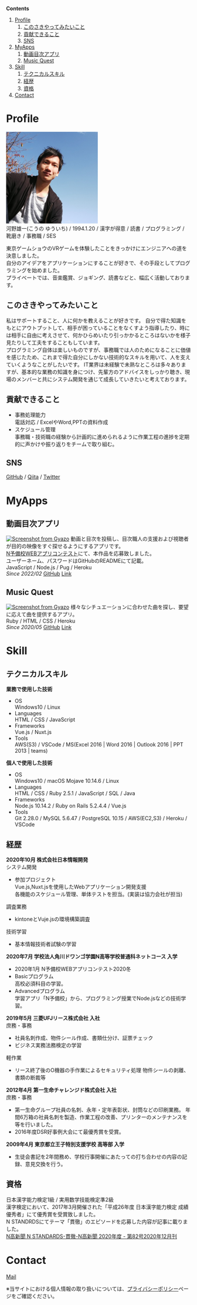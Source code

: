 <head>
<!-- Global site tag (gtag.js) - Google Analytics -->
<script async src="https://www.googletagmanager.com/gtag/js?id=G-TGVBDHLDV3"></script>
<script>
  window.dataLayer = window.dataLayer || [];
  function gtag(){dataLayer.push(arguments);}
  gtag('js', new Date());

  gtag('config', 'G-TGVBDHLDV3');
</script>
</head>

**Contents**
<!-- @import "[TOC]" {cmd="toc" depthFrom=1 depthTo=6 orderedList=true} -->

<!-- code_chunk_output -->

1. [Profile](#profile)
    1. [このさきやってみたいこと](#このさきやってみたいこと)
    2. [貢献できること](#貢献できること)
    3. [SNS](#sns)
2. [MyApps](#myapps)
    1. [動画目次アプリ](#動画目次アプリ)
    2. [Music Quest](#music-quest)
3. [Skill](#skill)
    1. [テクニカルスキル](#テクニカルスキル)
    2. [経歴](#経歴)
    3. [資格](#資格)
4. [Contact](#contact)

<!-- /code_chunk_output -->

# Profile  
<img src="T0HTW2RH7-U017Q26GRLH-efd1dac535e4-512.jpeg" width="250px" height="250px"><br>
河野雄一(こうの ゆういち) / 1994.1.20 / 漢字が得意 / 読書 / プログラミング / 靴磨き / 事務職 / SES  

東京ゲームショウのVRゲームを体験したことをきっかけにエンジニアへの道を決意しました。  
自分のアイデアをアプリケーションにすることが好きで、その手段としてプログラミングを始めました。  
プライベートでは、音楽鑑賞、ジョギング、読書などと、幅広く活動しております。  

## このさきやってみたいこと  
私はサポートすること、人に何かを教えることが好きです。
自分で得た知識をもとにアウトプットして、相手が困っていることをなくすよう指導したり、時には相手に自由に考えさせて、何かひらめいたり引っかかるところはないかを様子見たりして工夫をすることもしています。  
プログラミング自体は楽しいものですが、事務職では人のためになることに価値を感じたため、これまで得た自分にしかない技術的なスキルを用いて、人を支えていくようなことがしたいです。
IT業界は未経験で未熟なところは多々ありますが、基本的な業務の知識を身につけ、先輩方のアドバイスをしっかり聴き、現場のメンバーと共にシステム開発を通じて成長していきたいと考えております。  

## 貢献できること
- 事務処理能力  
電話対応 / ExcelやWord,PPTの資料作成
- スケジュール管理  
事務職・技術職の経験から計画的に進められるように作業工程の進捗を定期的に声かけや振り返りをチームで取り組む。

## SNS
[GitHub](https://github.com/yuichisan171) / [Qiita](https://qiita.com/yuichisasn65) / [Twitter](https://twitter.com/yuichisan171)

# MyApps
## 動画目次アプリ
[![Screenshot from Gyazo](https://gyazo.com/57bba5e009b4c9b66a05afd948f16b1c/raw)](https://gyazo.com/57bba5e009b4c9b66a05afd948f16b1c)
動画と目次を投稿し、目次職人の支援および視聴者が目的の映像をすぐ探せるようにするアプリです。  
[N予備校WEBアプリコンテスト](https://progedu.github.io/webappcontest/2020/winter/entry/index.html)にて、本作品を応募致しました。  
ユーザーネーム、パスワードはGitHubのREADMEにて記載。  
JavaScript / Node.js / Pug / Heroku  
_Since 2022/02_ [GitHub](https://github.com/yuichisan171/douga-mokuji) [Link](https://arcane-depths-59921.herokuapp.com/posts)

## Music Quest
[![Screenshot from Gyazo](https://gyazo.com/2869dfe205711fbd7e0ddea759074dcb/raw)](https://gyazo.com/2869dfe205711fbd7e0ddea759074dcb)
様々なシチュエーションに合わせた曲を探し、要望に応えて曲を提供するアプリ。  
Ruby / HTML / CSS / Heroku  
_Since 2020/05_ [GitHub](https://github.com/yuichisan171/musicquest) [Link](https://musicquest.herokuapp.com/)

# Skill

## テクニカルスキル

**業務で使用した技術**
- OS  
Windows10 / Linux
- Languages  
HTML / CSS / JavaScript
- Frameworks  
Vue.js / Nuxt.js
- Tools  
AWS(S3) / VSCode / MS(Excel 2016 | Word 2016 | Outlook 2016 | PPT 2013 | teams)

**個人で使用した技術**

- OS  
Windows10 / macOS Mojave 10.14.6 / Linux
- Languages  
HTML / CSS / Ruby 2.5.1 / JavaScript / SQL / Java
- Frameworks  
Node.js 10.14.2 / Ruby on Rails 5.2.4.4 / Vue.js
- Tools  
Git 2.28.0 / MySQL 5.6.47 / PostgreSQL 10.15 / AWS(EC2,S3) / Heroku / VSCode  

## 経歴

**2020年10月 株式会社日本情報開発**  
システム開発  

- 参加プロジェクト  
Vue.js,Nuxt.jsを使用したWebアプリケーション開発支援  
各機能のスケジュール管理、単体テストを担当。(実装は協力会社が担当)

調査業務  
- kintoneとVuje.jsの環境構築調査

技術学習  
- 基本情報技術者試験の学習


**2020年7月 学校法人角川ドワンゴ学園N高等学校普通科ネットコース 入学**  
- 2020年1月 N予備校WEBアプリコンテスト2020冬
- Basicプログラム  
高校必須科目の学習。
- Advancedプログラム  
学習アプリ「N予備校」から、プログラミング授業でNode.jsなどの技術学習。

**2019年5月 三菱UFJリース株式会社 入社**  
庶務・事務  
- 社員名刺作成、物件シール作成、書類仕分け、証票チェック
- ビジネス実務法務検定の学習

軽作業  
- リース終了後のO機器の手作業によるセキュリティ処理
物件シールの剥離、書類の断裁等

**2012年4月 第一生命チャレンジド株式会社 入社**  
庶務・事務  
- 第一生命グループ社員の名刺、永年・定年表彰状、封筒などの印刷業務。
 年間6万箱の社員名刺を製造、作業工程の改善、プリンターのメンテナンスを等を行いました。
- 2016年度DSR好事例大会にて最優秀賞を受賞。

**2009年4月 東京都立王子特別支援学校 高等部 入学**  
- 生徒会書記を2年間務め、学校行事開催にあたっての打ち合わせの内容の記録、意見交換を行う。

## 資格
日本漢字能力検定1級 / 実用数学技能検定準2級  
漢字検定において、2017年3月開催された「平成26年度 日本漢字能力検定 成績優秀者」にて優秀賞を受賞致しました。  
N STANDRDSにてテーマ「貫徹」のエピソードを応募した内容が記事に載りました。  
[N高新聞 N STANDARDS-貫徹-N高新聞 2020年度 - 第82号2020年12月刊](https://sites.google.com/nnn.ed.jp/n-newspaper2019/%E7%AC%AC82%E5%8F%B72020%E5%B9%B412%E6%9C%88%E5%88%8A?pli=1&authuser=2#h.h84ebi89n3hj)

# Contact
[Mail](mailto:t65.kouno.yuuichi@gmail.com)

※当サイトにおける個人情報の取り扱いについては、[プライバシーポリシー](./about.md)ページをご確認ください。